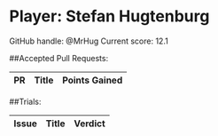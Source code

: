 # Player: Stefan Hugtenburg

GitHub handle: @MrHug
Current score: 12.1

##Accepted Pull Requests:

|  PR | Title | Points Gained|
| --- |:-----:|:------------:|


##Trials:

| Issue | Title | Verdict|
| ----- |:-----:|:------:|

